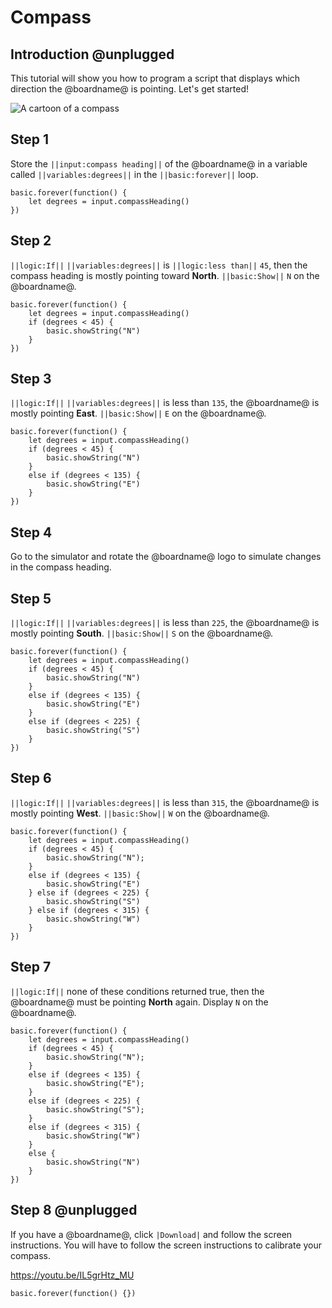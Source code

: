 # Compass

## Introduction @unplugged

This tutorial will show you how to program a script that displays which direction the @boardname@ is pointing. Let's get started!

![A cartoon of a compass](/static/mb/projects/a5-compass.png)

## Step 1

Store the ``||input:compass heading||`` of the @boardname@ in a variable called ``||variables:degrees||`` in the ``||basic:forever||`` loop.

```blocks
basic.forever(function() {
    let degrees = input.compassHeading()
})
```

## Step 2

``||logic:If||`` ``||variables:degrees||`` is ``||logic:less than||`` `45`, 
then the compass heading is mostly pointing toward **North**. ``||basic:Show||`` `N` on the @boardname@.

```blocks
basic.forever(function() {
    let degrees = input.compassHeading()
    if (degrees < 45) {
        basic.showString("N")
    }
})
```

## Step 3

``||logic:If||`` ``||variables:degrees||`` is less than `135`, the @boardname@ is mostly pointing **East**. ``||basic:Show||`` `E` on the @boardname@.

```blocks
basic.forever(function() {
    let degrees = input.compassHeading()
    if (degrees < 45) {
        basic.showString("N")
    }
    else if (degrees < 135) {
        basic.showString("E")
    }
})
```

## Step 4

Go to the simulator and rotate the @boardname@ logo to simulate changes in the compass heading.

## Step 5

``||logic:If||`` ``||variables:degrees||`` is less than `225`, the @boardname@ is mostly pointing **South**. ``||basic:Show||`` `S` on the @boardname@.

```blocks
basic.forever(function() {
    let degrees = input.compassHeading()
    if (degrees < 45) {
        basic.showString("N")
    }
    else if (degrees < 135) {
        basic.showString("E")
    }
    else if (degrees < 225) {
        basic.showString("S")
    }
})
```

## Step 6

``||logic:If||`` ``||variables:degrees||`` is less than `315`, the @boardname@ is mostly pointing **West**. ``||basic:Show||`` `W` on the @boardname@.

```blocks
basic.forever(function() {
    let degrees = input.compassHeading()
    if (degrees < 45) {
        basic.showString("N");
    }
    else if (degrees < 135) {
        basic.showString("E")
    } else if (degrees < 225) {
        basic.showString("S")
    } else if (degrees < 315) {
        basic.showString("W")
    }
})
```

## Step 7

``||logic:If||`` none of these conditions returned true, then the @boardname@ must be pointing **North** again. Display `N` on the @boardname@.

```blocks
basic.forever(function() {
    let degrees = input.compassHeading()
    if (degrees < 45) {
        basic.showString("N");
    }
    else if (degrees < 135) {
        basic.showString("E");
    }
    else if (degrees < 225) {
        basic.showString("S");
    } 
    else if (degrees < 315) {
        basic.showString("W")
    } 
    else {
        basic.showString("N")
    }
})
```

## Step 8 @unplugged

If you have a @boardname@, click `|Download|` and follow the screen instructions. 
You will have to follow the screen instructions to calibrate your compass.

https://youtu.be/IL5grHtz_MU

```template
basic.forever(function() {})
```